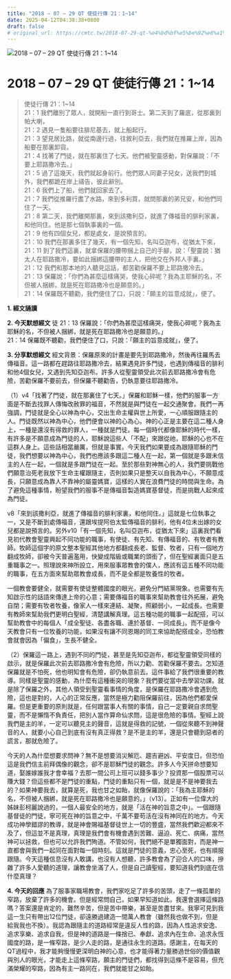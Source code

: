 ```yaml
---
title: "2018 – 07 – 29 QT 使徒行傳 21：1~14"
date: 2025-04-12T04:38:38+0800
draft: false
# original_url: https://cmtc.tw/2018-07-29-qt-%e4%bd%bf%e5%be%92%e8%a1%8c%e5%82%b3-21%ef%bc%9a114
---
```


![2018 – 07 – 29 QT 使徒行傳 21：1\~14](/images/qt.jpg   "2018 – 07 – 29 QT 使徒行傳 21：1\~14")

# 2018 – 07 – 29 QT 使徒行傳 21：1\~14

> 使徒行傳 21：1\~14  
> 21：1 我們離別了眾人，就開船一直行到哥士。第二天到了羅底，從那裏到帕大喇，  
> 21：2 遇見一隻船要往腓尼基去，就上船起行。  
> 21：3 望見居比路，就從南邊行過，往敘利亞去，我們就在推羅上岸，因為船要在那裏卸貨。  
> 21：4 找著了門徒，就在那裏住了七天。他們被聖靈感動，對保羅說：「不要上耶路撒冷去。」  
> 21：5 過了這幾天，我們就起身前行。他們眾人同妻子兒女，送我們到城外，我們都跪在岸上禱告，彼此辭別。  
> 21：6 我們上了船，他們就回家去了。  
> 21：7 我們從推羅行盡了水路，來到多利買，就問那裏的弟兄安，和他們同住了一天。  
> 21：8 第二天，我們離開那裏，來到該撒利亞，就進了傳福音的腓利家裏，和他同住。他是那七個執事裏的一個。  
> 21：9 他有四個女兒，都是處女，是說預言的。  
> 21：10 我們在那裏多住了幾天，有一個先知，名叫亞迦布，從猶太下來，  
> 21：11 到了我們這裏，就拿保羅的腰帶捆上自己的手腳，說：「聖靈說：猶太人在耶路撒冷，要如此捆綁這腰帶的主人，把他交在外邦人手裏。」  
> 21：12 我們和那本地的人聽見這話，都苦勸保羅不要上耶路撒冷去。  
> 21：13 保羅說：「你們為甚麼這樣痛哭，使我心碎呢？我為主耶穌的名，不但被人捆綁，就是死在耶路撒冷也是願意的。」  
> 21：14 保羅既不聽勸，我們便住了口，只說：「願主的旨意成就」，便了。

**1. 經文誦讀**

**2.  今天默想經文**
徒 21：13 保羅說：「你們為甚麼這樣痛哭，使我心碎呢？我為主耶穌的名，不但被人捆綁，就是死在耶路撒冷也是願意的。」  
21：14 保羅既不聽勸，我們便住了口，只說：「願主的旨意成就」，便了。

**3. 分享默想經文**
經文背景：保羅原來的計畫是要先到耶路撒冷，然後再往羅馬去傳福音。這一路都在趕路往耶路撒冷去，結果遇見許多門徒，也遇到傳福音的腓利和他4個女兒，又遇到先知亞迦布。許多人從聖靈領受此次前去耶路撒冷會有危險，苦勸保羅不要前去，但保羅不聽勸告，仍執意要往耶路撒冷。

（1）v4「找著了門徒，就在那裏住了七天。」保羅和耶穌一樣，他們的服事一方面是不斷去找罪人傳悔改赦罪的福音，不然就是與門徒在一起交通聚會。我們一再強調，門徒就是全心以神為中心，交出生命主權與世上所愛，一心順服跟隨主的人。門徒既然以神為中心，他們便會以神的心為心。神的心正是主要在這二種人身上，一種是還沒有得救的罪人，一種就是門徒。每一個時代都像耶穌的時代一樣，有許多是不願意成為門徒的人，耶穌說這些人「不配」來跟從祂，耶穌的心也不在這群人身上。這些話相當嚴厲，但就是事實。今天我們如果要成為跟隨耶穌的門徒，我們想要以神為中心，我們也應該多跟這二種人在一起，第一個就是多跟未信主的人在一起，一個就是多跟門徒在一起。至於那些對神無心的人，我們要挑戰他們願意治死老我放下生命主權跟隨主，否則如果只是整天以自我為中心，不願意成長，只願意成為靠人不靠神的屬靈媽寶，這樣的人實在浪費門徒的時間與生命。為了避免這種事情，盼望我們的服事不是傳福音製造媽寶基督徒，而是挑戰人起來成為門徒。

v8「來到該撒利亞，就進了傳福音的腓利家裏，和他同住。」這就是七位執事之一，又是不斷到處傳福音，還跟埃提阿伯太監傳福音的腓利，他有4位未出嫁的女兒都是說預言的。另外v10「有一個先知，名叫亞迦布，從猶太下來」這裏我們看見初代教會聖靈興起不同功能的職事，有使徒、有先知、有傳福音的、有牧者有教師。牧師這個字的原文整本聖經其他地方都翻成長老、監督、牧者，只有一個地方翻成牧師，卻被今天普遍濫用，快變成階級或職業的頭銜了，但在聖經裏面只是五重職事之一。照理說來神所設立，用來服事眾教會的僕人，應該有這五種不同功能的職事，在五方面來幫助眾教會成長，而不是全都是牧養性的牧者。

一個教會要健全，就需要有使徒整體國度的眼光，避免分門結黨現象。也需要有先知啟示性的話語來傳達上帝的心意；需要傳福音的職事來幫助教會往外拓展，避免自閉；需要有牧者牧養，像家人一樣來連結、凝聚，照顧弱小，一起成長。也需要有教師來幫助我們更明白聖經，清楚講解真理。這五種功能的職事一起配搭，可以幫助教會中的每個人「成全聖徒、各盡各職、連於基督、一同成長」。而不是像今天教會只有一位牧養的功能，如果沒有讓不同恩賜的同工來協助配搭成全，恐怕教會就會因為「偏食」，生長不健全。

（2）保羅這一路上，遇到不同的門徒，甚至是先知亞迦布，都從聖靈領受同樣的啟示，就是保羅此次前去耶路撒冷會有危險，所以力勸、苦勸保羅不要去。怎知道保羅就是不怕死，他也明知會有危險，卻仍執意前去。這件事給了我們很重要的教導。同樣是聖靈的感動，為什麼有這種衝突的現象？我們要從當中去學習功課。就是除了保羅之外，其他人領受到聖靈看事情的角度，是保羅在耶路撒冷會遇到危險，這也是對的，人心的正常反應，當然是極力勸阻保羅前往，因為他們都愛保羅。但是更重要的原則就是，任何跟當事人有關的事情，自己一定要親自求問聖靈，而不是懶惰不負責任，把別人當作算命仙求問，這是很危險的事情。聖經上說我們是主的羊，一定可以聽見主的聲音，這就是得救的記號，一個從來聽不到神聲音的人，就要小心自己到底有沒有真正得救？是不是主的羊，還是只會聽到惡者的謊言，那就危險了。

今天的人為什麼想要求問神？無不是想要消災解厄、趨吉避凶、平安度日。但恐怕這是我們信主前拜偶像的觀念，卻不是耶穌門徒的觀念。許多人今天拼命想要知道，娶誰嫁誰我才會幸福？去那一間公司上班可以錢多事少？投資那一個股票可以賺大錢？但這些都不是門徒的重點，門徒的重點只有一個，就是是不是神要我去的？如果神要我去，就算是死，我也甘之如飴，就像保羅說的：「我為主耶穌的名，不但被人捆綁，就是死在耶路撒冷也是願意的。」（v13）。正如有一位偉大的姊妹彭柯麗說過的，一個人最安全的地方，就是「活在神的旨意之中」。一個跟隨基督徒的門徒，寧可死在神的旨意之中，千萬不要苟活在沒有神同在的地方。今天成功神學錯謬的教導，就是神會賜福基督徒世上一切的豐盛，當然我們歡迎都來不及了，但這並不是真理，真理是我們會有機會遇到苦難、逼迫、死亡、病痛，當然神可以拯救，但也可以允許我們殉道。不管如何，我們絕不是單獨面對，而是神一直都會與我們一起同在面對每一個時刻。這就是門徒的意義，忠心至死，也有順服跟隨。今天這種信息沒有人敢講，也沒有人想聽，許多教會為了迎合人的口味，摻雜了許多人愛聽的道理，讓教會坐滿了人，但是自己讀聖經，要知道我們到底在信什麼真理？

**4. 今天的回應**
為了服事家職場教會，我們家吃足了許多的苦頭，走了一條孤單的窄路，放棄了許多的機會。但是經常問自己，如果早知道如此，我還會選擇這條路嗎？答案還是肯定的，難然辛苦，但是苦中帶樂，甚至是苦盡甘來。我寧可見到我這一生只有帶出12位門徒，卻遠勝過建造一間萬人教會（雖然我也做不到，但是給我我也不換）。我認為跟隨主的道路經常是違反人性的路，因為人性追求安逸、追求享樂、追求自我，但是神的道路是一條捨已、奉獻、追求內在生命、追求永恆國度的路，是一條窄路，是少人走的路，是通往永生的道路。感謝主，在每天的QT過程中，我才能夠慢慢更深明白神的心意，也才能得著力量勝過世俗的價值觀與別人的眼光，才能走上這條窄路，願主的門徒們，都找得到這條不是容易，但充滿榮耀的窄路，因為有主一路同在，我們就能甘之如飴。
